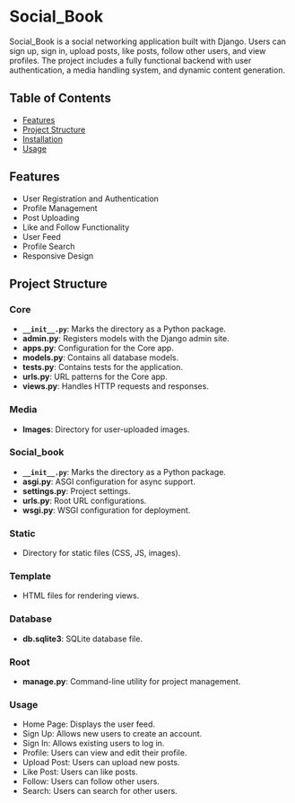 # Social_Book

Social_Book is a social networking application built with Django. Users can sign up, sign in, upload posts, like posts, follow other users, and view profiles. The project includes a fully functional backend with user authentication, a media handling system, and dynamic content generation.

## Table of Contents

- [Features](#features)
- [Project Structure](#project-structure)
- [Installation](#installation)
- [Usage](#usage)

## Features

- User Registration and Authentication
- Profile Management
- Post Uploading
- Like and Follow Functionality
- User Feed
- Profile Search
- Responsive Design

## Project Structure


### Core

- **`__init__.py`**: Marks the directory as a Python package.
- **admin.py**: Registers models with the Django admin site.
- **apps.py**: Configuration for the Core app.
- **models.py**: Contains all database models.
- **tests.py**: Contains tests for the application.
- **urls.py**: URL patterns for the Core app.
- **views.py**: Handles HTTP requests and responses.

### Media

- **Images**: Directory for user-uploaded images.

### Social_book

- **`__init__.py`**: Marks the directory as a Python package.
- **asgi.py**: ASGI configuration for async support.
- **settings.py**: Project settings.
- **urls.py**: Root URL configurations.
- **wsgi.py**: WSGI configuration for deployment.

### Static

- Directory for static files (CSS, JS, images).

### Template

- HTML files for rendering views.

### Database

- **db.sqlite3**: SQLite database file.

### Root

- **manage.py**: Command-line utility for project management.

### Usage
- Home Page: Displays the user feed.
- Sign Up: Allows new users to create an account.
- Sign In: Allows existing users to log in.
- Profile: Users can view and edit their profile.
- Upload Post: Users can upload new posts.
- Like Post: Users can like posts.
- Follow: Users can follow other users.
- Search: Users can search for other users.



